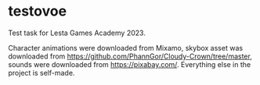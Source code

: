 # testovoe
Test task for Lesta Games Academy 2023. 

Character animations were downloaded from Mixamo, skybox asset was downloaded from https://github.com/PhannGor/Cloudy-Crown/tree/master, sounds were downloaded from https://pixabay.com/. Everything else in the project is self-made.
